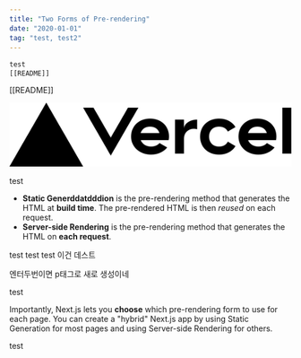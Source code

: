 ```yaml
---
title: "Two Forms of Pre-rendering"
date: "2020-01-01"
tag: "test, test2"
---
```


```
test
[[README]]

```

[[README]]

![alt](/public/vercel.svg)

test

- **Static Generddatdddion** is the pre-rendering method that generates the HTML at **build time**. The pre-rendered HTML is then _reused_ on each request.
- **Server-side Rendering** is the pre-rendering method that generates the HTML on **each request**.


test
test
test 이건 데스트 

엔터두번이면 p태그로 새로 생성이네


test


Importantly, Next.js lets you **choose** which pre-rendering form to use for each page. You can create a "hybrid" Next.js app by using Static
  Generation for most pages and using Server-side Rendering for others.

test
